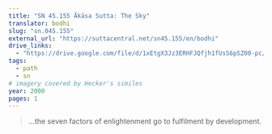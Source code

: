 ```yaml
---
title: "SN 45.155 Ākāsa Sutta: The Sky"
translator: bodhi
slug: "sn.045.155"
external_url: "https://suttacentral.net/sn45.155/en/bodhi"
drive_links:
  - "https://drive.google.com/file/d/1xEtgX3Jz3ERHFJQfjh1fUsS6pSZ00-pc/view?usp=drivesdk"
tags:
  - path
  - sn
# imagery covered by Hecker's similes
year: 2000
pages: 1
---
```


> …the seven factors of enlightenment go to fulfilment by development.
